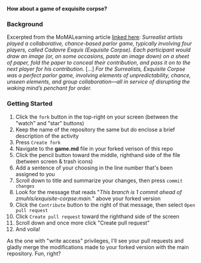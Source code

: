 **How about a game of exquisite corpse?**

### Background
Excerpted from the MoMALearning article [linked here](https://www.moma.org/learn/moma_learning/tanguy-miro-morise-manray-nude/):
*Surrealist artists played a collaborative, chance-based parlor game, typically involving four players, called Cadavre Exquis (Exquisite Corpse). Each participant would draw an image (or, on some occasions, paste an image down) on a sheet of paper, fold the paper to conceal their contribution, and pass it on to the next player for his contribution.* [...] *For the Surrealists, Exquisite Corpse was a perfect parlor game, involving elements of unpredictability, chance, unseen elements, and group collaboration—all in service of disrupting the waking mind’s penchant for order.*

### Getting Started
1. Click the `fork` button in the top-right on your screen (between the "watch" and "star" buttons)
2. Keep the name of the repository the same but do enclose a brief description of the activity
3. Press `Create fork`
4. Navigate to the **game.md** file in your forked verison of this repo
5. Click the pencil button toward the middle, righthand side of the file (between screen & trash icons)
6. Add a sentence of your choosing in the line number that's been assigned to you
7. Scroll down to title and summarize your changes, then press `commit changes`
8. Look for the message that reads "*This branch is 1 commit ahead of zmuhls/exquisite-corpse:main.*" above your forked version
9. Click the `Contribute` button to the right of that message, then select `Open pull request`
10. Click `Create pull request` toward the righthand side of the screen
11. Scroll down and once more click "Create pull request" 
12. And voila! 

As the one with "write access" privileges, I'll see your pull requests and gladly merge the modifications made to your forked version with the main repository. Fun, right? 
